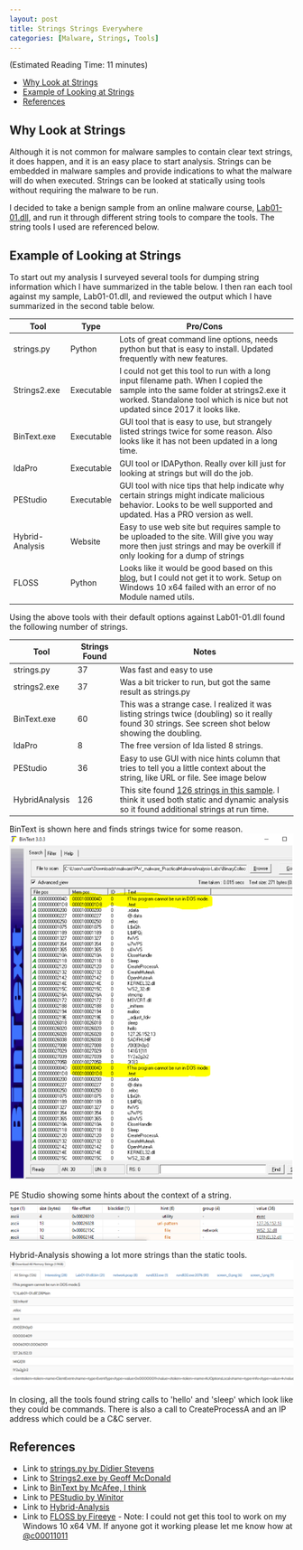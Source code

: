 ```yaml
---
layout: post
title: Strings Strings Everywhere
categories: [Malware, Strings, Tools]
---
```

(Estimated Reading Time: 11 minutes)

- [Why Look at Strings](#why-look-at-strings)
- [Example of Looking at Strings](#example-of-looking-at-strings)
- [References](#references)

## Why Look at Strings

Although it is not common for malware samples to contain clear text strings, it does happen, and it is an easy place to start analysis. Strings can be embedded in malware samples and provide indications to what the malware will do when executed. Strings can be looked at statically using tools without requiring the malware to be run. 

I decided to take a benign sample from an online malware course, [Lab01-01.dll](https://www.virustotal.com/gui/file/f50e42c8dfaab649bde0398867e930b86c2a599e8db83b8260393082268f2dba/details), and run it through different string tools to compare the tools. The string tools I used are referenced below. 

## Example of Looking at Strings

To start out my analysis I surveyed several tools for dumping string information which I have summarized in the table below. I then ran each tool against my sample, Lab01-01.dll, and reviewed the output which I have summarized in the second table below. 

| Tool | Type | Pro/Cons |
|---|---|---|
| strings.py | Python | Lots of great command line options, needs python but that is easy to install. Updated frequently with new features. |
| Strings2.exe | Executable | I could not get this tool to run with a long input filename path. When I copied the sample into the same folder at strings2.exe it worked. Standalone tool which is nice but not updated since 2017 it looks like. |
| BinText.exe | Executable | GUI tool that is easy to use, but strangely listed strings twice for some reason. Also looks like it has not been updated in a long time.  |
| IdaPro | Executable | GUI tool or IDAPython. Really over kill just for looking at strings but will do the job. |
| PEStudio | Executable | GUI tool with nice tips that help indicate why certain strings might indicate malicious behavior. Looks to be well supported and updated. Has a PRO version as well. |
| Hybrid-Analysis | Website | Easy to use web site but requires sample to be uploaded to the site. Will give you way more then just strings and may be overkill if only looking for a dump of strings  |
| FLOSS | Python | Looks like it would be good based on this [blog](https://www.fireeye.com/blog/threat-research/2016/06/automatically-extracting-obfuscated-strings.html), but I could not get it to work. Setup on Windows 10 x64 failed with an error of no Module named utils. |

Using the above tools with their default options against Lab01-01.dll found the following number of strings.

| Tool | Strings Found | Notes |
|---|---|---|
| strings.py | 37 | Was fast and easy to use
| strings2.exe | 37 | Was a bit tricker to run, but got the same result as strings.py |
| BinText.exe | 60 | This was a strange case. I realized it was listing strings twice (doubling) so it really found 30 strings. See screen shot below showing the doubling. |
| IdaPro | 8 | The free version of Ida listed 8 strings. |
| PEStudio | 36 | Easy to use GUI with nice hints column that tries to tell you a little context about the string, like URL or file. See image below |
| HybridAnalysis | 126 | This site found [126 strings in this sample](https://www.hybrid-analysis.com/sample/f50e42c8dfaab649bde0398867e930b86c2a599e8db83b8260393082268f2dba/5b1b09697ca3e1066c2f22e4). I think it used both static and dynamic analysis so it found additional strings at run time. |

BinText is shown here and finds strings twice for some reason. 
![BinText](/images/bintext.PNG)

PE Studio showing some hints about the context of a string.
![PEStudio](/images/pestudio.PNG)

Hybrid-Analysis showing a lot more strings than the static tools.
![hybrid_analysis](/images/hybrid_analysis.PNG)

In closing, all the tools found string calls to 'hello' and 'sleep' which look like they could be commands. There is also a call to CreateProcessA and an IP address which could be a C&C server.

## References
* Link to [strings.py by Didier Stevens](https://blog.didierstevens.com/2021/01/24/update-strings-py-version-0-0-7/) 
* Link to [Strings2.exe by Geoff McDonald](http://split-code.com/strings2.html) 
* Link to [BinText by McAfee, I think](http://b2b-download.mcafee.com/products/tools/foundstone/bintext303.zip) 
* Link to [PEStudio by Winitor](https://www.winitor.com/) 
* Link to [Hybrid-Analysis](https://www.hybrid-analysis.com/) 
* Link to [FLOSS by Fireeye](https://github.com/fireeye/flare-floss) - Note: I could not get this tool to work on my Windows 10 x64 VM. If anyone got it working please let me know how at [@c00011011](https://twitter.com/C00011011)